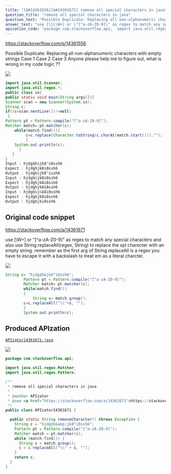 ```yaml
---
title: "[Q#14361556][A#14361671] remove all special characters in java"
question_title: "remove all special characters in java"
question_text: "Possible Duplicate: Replacing all non-alphanumeric characters with empty strings Case 1 Case 2 Case 3 Anyone please help me to figure out, what is wrong in my code logic ??"
answer_text: "use [\\\\W+] or \"[^a-zA-Z0-9]\" as regex to match any special characters and also use String.replaceAll(regex, String) to replace the spl charecter with an empty string. remember as the first arg of String.replaceAll is a regex you have to escape it with a backslash to treat em as a literal charcter."
apization_code: "package com.stackoverflow.api;  import java.util.regex.Matcher; import java.util.regex.Pattern;  /**  * remove all special characters in java  *  * @author APIzator  * @see <a href=\"https://stackoverflow.com/a/14361671\">https://stackoverflow.com/a/14361671</a>  */ public class APIzator14361671 {    public static String removeCharacter() throws Exception {     String c = \"hjdg$h&amp;jk8^i0ssh6\";     Pattern pt = Pattern.compile(\"[^a-zA-Z0-9]\");     Matcher match = pt.matcher(c);     while (match.find()) {       String s = match.group();       c = c.replaceAll(\"\\\\\" + s, \"\");     }     return c;   } }"
---
```


https://stackoverflow.com/q/14361556

Possible Duplicate:
Replacing all non-alphanumeric characters with empty strings
Case 1
Case 2
Case 3
Anyone please help me to figure out, what is wrong in my code logic ??


<div class="code-logo"><img src="/stackoverflow.png" /></div>

```java
import java.util.Scanner;
import java.util.regex.*;
public class io{
public static void main(String args[]){
Scanner scan = new Scanner(System.in);
String c;
if((c=scan.nextLine())!=null)
 {
Pattern pt = Pattern.compile("[^a-zA-Z0-9]");
Matcher match= pt.matcher(c);
    while(match.find()){
         c=c.replace(Character.toString(c.charAt(match.start())),"");
         }
    System.out.println(c);
      }
   }
}
Input : hjdg$h&jk8^i0ssh6
Expect : hjdghjk8i0ssh6
Output : hjdgh&jk8^issh6
Input : hjdgh&jk8i0ssh6
Expect : hjdghjk8i0ssh6
Output : hjdghjk8i0ssh6
Input : hjdgh&j&k8i0ssh6
Expect : hjdghjk8i0ssh6
Output : hjdghjki0ssh6
```


## Original code snippet

https://stackoverflow.com/a/14361671

use [\\W+] or &quot;[^a-zA-Z0-9]&quot; as regex to match any special characters and also use String.replaceAll(regex, String) to replace the spl charecter with an empty string. remember as the first arg of String.replaceAll is a regex you have to escape it with a backslash to treat em as a literal charcter.

<div class="code-logo"><img src="/stackoverflow.png" /></div>

```java
String c= "hjdg$h&jk8^i0ssh6";
        Pattern pt = Pattern.compile("[^a-zA-Z0-9]");
        Matcher match= pt.matcher(c);
        while(match.find())
        {
            String s= match.group();
        c=c.replaceAll("\\"+s, "");
        }
        System.out.println(c);
```

## Produced APIzation

[`APIzator14361671.java`](https://github.com/pasqualesalza/apization-temp-data/raw/master/search/APIzator14361671.java)

<div class="code-logo"><img src="/apizator.png" /></div>

```java
package com.stackoverflow.api;

import java.util.regex.Matcher;
import java.util.regex.Pattern;

/**
 * remove all special characters in java
 *
 * @author APIzator
 * @see <a href="https://stackoverflow.com/a/14361671">https://stackoverflow.com/a/14361671</a>
 */
public class APIzator14361671 {

  public static String removeCharacter() throws Exception {
    String c = "hjdg$h&amp;jk8^i0ssh6";
    Pattern pt = Pattern.compile("[^a-zA-Z0-9]");
    Matcher match = pt.matcher(c);
    while (match.find()) {
      String s = match.group();
      c = c.replaceAll("\\" + s, "");
    }
    return c;
  }
}

```